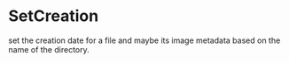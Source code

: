 # SetCreation
set the creation date for a file and maybe its image metadata based on the name of the directory.

